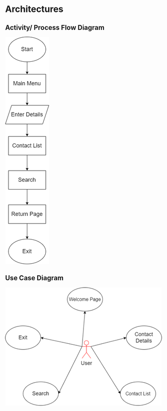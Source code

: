 # Architectures
## Activity/ Process Flow Diagram
![alt text](https://github.com/Heiram/M1_Contact_Management/blob/main/2_Architecture/FlowChart.drawio.png)
## Use Case Diagram
![alt text](https://github.com/Heiram/M1_Contact_Management/blob/main/2_Architecture/UseCaseDiagram.drawio.png)